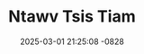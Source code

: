---
layout: movie-video-data
date: 2025-03-01 21:25:08 -0828
categories: movie

# Site Attributes
title: "Ntawv Tsis Tiam"
permalink: "/movie/Ntawv_Tsis_Tiam"

# Movie Attributes
synopsis: "Zaj yeeb yaj kiab (Ntawv Tsis Tiam) yog (Nkauj See) txoj kev hlub, uas nws plam tsis tau tus nws hlub, npaum li plam tag nrho ib sim ntawm nws lub neej tsis muaj tus txij nkawm, Nkauj See thiaj txiav tsim siab los nyob mob ncus rau txoj kev hlub uas tsis tau (Pheej). "
producer: "Keeb Kwm Video Production"
director: "Tswb Yaj"
writer: "Kwm Lis"
video_link: ""
genre: "Drama"
year: "2014"
release_type: "DVD"
storage: "Center for Hmong Studies"
thumbnail: "/assets/images/movie_thumbnails/Ntawv Tsis Tiam.jpeg"
publishing_company: "Keeb Kwm Video Production"

# Sequels + Parts
base_movie: ""
total_parts: 
sequel: ""

# Movie Cast
cast:
- name: "Kos Lis"
- name: "Nis Hawj"
- name: "Coob Thoj"
- name: "Npauj Vaj"
- name: "Npis Yaj"
- name: "Txawj Yaj"
---